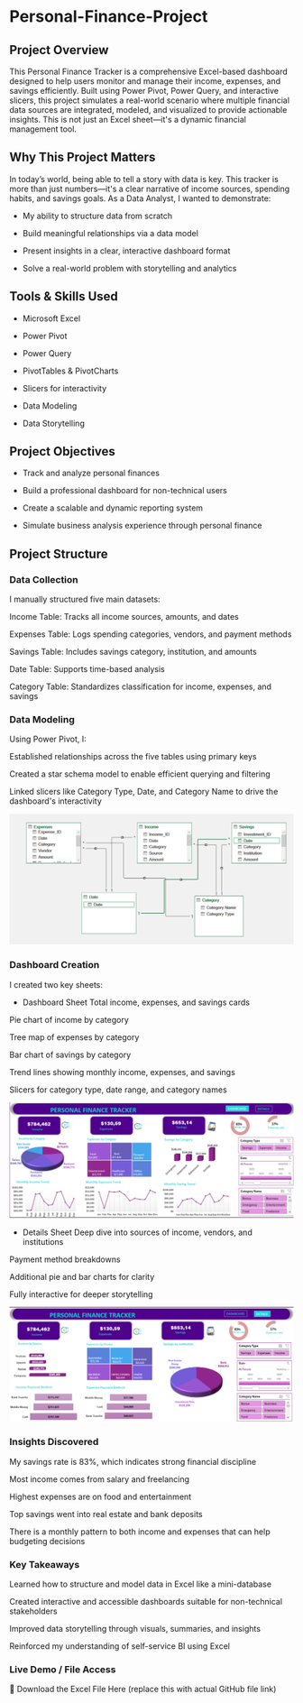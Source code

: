# Personal-Finance-Project
## Project Overview
This Personal Finance Tracker is a comprehensive Excel-based dashboard designed to help users monitor and manage their income, expenses, and savings efficiently. Built using Power Pivot, Power Query, and interactive slicers, this project simulates a real-world scenario where multiple financial data sources are integrated, modeled, and visualized to provide actionable insights.
This is not just an Excel sheet—it's a dynamic financial management tool.

## Why This Project Matters
In today’s world, being able to tell a story with data is key. This tracker is more than just numbers—it's a clear narrative of income sources, spending habits, and savings goals. As a Data Analyst, I wanted to demonstrate:

- My ability to structure data from scratch

- Build meaningful relationships via a data model

- Present insights in a clear, interactive dashboard format

- Solve a real-world problem with storytelling and analytics

## Tools & Skills Used
- Microsoft Excel

- Power Pivot

- Power Query

- PivotTables & PivotCharts

- Slicers for interactivity

- Data Modeling

- Data Storytelling

## Project Objectives
- Track and analyze personal finances

- Build a professional dashboard for non-technical users

- Create a scalable and dynamic reporting system

- Simulate business analysis experience through personal finance

## Project Structure
### Data Collection
I manually structured five main datasets:

Income Table: Tracks all income sources, amounts, and dates

Expenses Table: Logs spending categories, vendors, and payment methods

Savings Table: Includes savings category, institution, and amounts

Date Table: Supports time-based analysis

Category Table: Standardizes classification for income, expenses, and savings

### Data Modeling
Using Power Pivot, I:

Established relationships across the five tables using primary keys

Created a star schema model to enable efficient querying and filtering

Linked slicers like Category Type, Date, and Category Name to drive the dashboard's interactivity

![PFT Data model](https://github.com/Oluchiumeh/Personal-Finance-Project/blob/main/PFT%20Data%20model.png)

### Dashboard Creation
I created two key sheets:

- Dashboard Sheet
Total income, expenses, and savings cards

Pie chart of income by category

Tree map of expenses by category

Bar chart of savings by category

Trend lines showing monthly income, expenses, and savings

Slicers for category type, date range, and category names

![PFT Dashboard](https://github.com/Oluchiumeh/Personal-Finance-Project/blob/main/PFT%20Dashboard.png)
- Details Sheet
Deep dive into sources of income, vendors, and institutions

Payment method breakdowns

Additional pie and bar charts for clarity

Fully interactive for deeper storytelling

![PFT Details](https://github.com/Oluchiumeh/Personal-Finance-Project/blob/main/PFT%20Details.png)

### Insights Discovered
My savings rate is 83%, which indicates strong financial discipline

Most income comes from salary and freelancing

Highest expenses are on food and entertainment

Top savings went into real estate and bank deposits

There is a monthly pattern to both income and expenses that can help budgeting decisions

### Key Takeaways
Learned how to structure and model data in Excel like a mini-database

Created interactive and accessible dashboards suitable for non-technical stakeholders

Improved data storytelling through visuals, summaries, and insights

Reinforced my understanding of self-service BI using Excel

### Live Demo / File Access
📁 Download the Excel File Here (replace this with actual GitHub file link)
